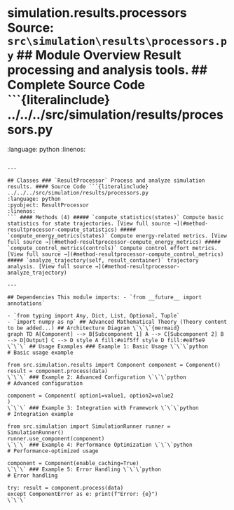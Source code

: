 # simulation.results.processors **Source:** `src\simulation\results\processors.py` ## Module Overview Result processing and analysis tools. ## Complete Source Code ```{literalinclude} ../../../src/simulation/results/processors.py

:language: python
:linenos:
```

---

## Classes ### `ResultProcessor` Process and analyze simulation results. #### Source Code ```{literalinclude} ../../../src/simulation/results/processors.py
:language: python
:pyobject: ResultProcessor
:linenos:
``` #### Methods (4) ##### `compute_statistics(states)` Compute basic statistics for state trajectories. [View full source →](#method-resultprocessor-compute_statistics) ##### `compute_energy_metrics(states)` Compute energy-related metrics. [View full source →](#method-resultprocessor-compute_energy_metrics) ##### `compute_control_metrics(controls)` Compute control effort metrics. [View full source →](#method-resultprocessor-compute_control_metrics) ##### `analyze_trajectory(self, result_container)` trajectory analysis. [View full source →](#method-resultprocessor-analyze_trajectory)

---

## Dependencies This module imports: - `from __future__ import annotations`

- `from typing import Any, Dict, List, Optional, Tuple`
- `import numpy as np` ## Advanced Mathematical Theory (Theory content to be added...) ## Architecture Diagram \`\`\`{mermaid}
graph TD A[Component] --> B[Subcomponent 1] A --> C[Subcomponent 2] B --> D[Output] C --> D style A fill:#e1f5ff style D fill:#e8f5e9
\`\`\` ## Usage Examples ### Example 1: Basic Usage \`\`\`python
# Basic usage example

from src.simulation.results import Component component = Component()
result = component.process(data)
\`\`\` ### Example 2: Advanced Configuration \`\`\`python
# Advanced configuration

component = Component( option1=value1, option2=value2
)
\`\`\` ### Example 3: Integration with Framework \`\`\`python
# Integration example

from src.simulation import SimulationRunner runner = SimulationRunner()
runner.use_component(component)
\`\`\` ### Example 4: Performance Optimization \`\`\`python
# Performance-optimized usage

component = Component(enable_caching=True)
\`\`\` ### Example 5: Error Handling \`\`\`python
# Error handling

try: result = component.process(data)
except ComponentError as e: print(f"Error: {e}")
\`\`\` 